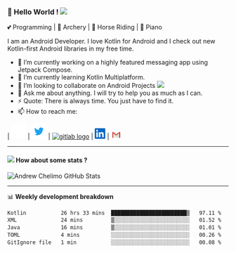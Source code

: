### 👋 Hello World !  <img src="https://github.com/TheDudeThatCode/TheDudeThatCode/blob/master/Assets/Earth.gif" width="24px">
  
💕 Programming | 💪 Archery | 🐴 Horse Riding | 🎹 Piano
  
I am an Android Developer. I love Kotlin for Android and I check out new Kotlin-first Android libraries in my free time.

- 🔭 I’m currently working on a highly featured messaging app using Jetpack Compose.
- 🌱 I’m currently learning Kotlin Multiplatform.
- 👯 I’m looking to collaborate on Android Projects <img src="https://media.giphy.com/media/WUlplcMpOCEmTGBtBW/giphy.gif" width="30">
- 💬 Ask me about anything. I will try to help you as much as I can.
- ⚡ Quote: There is always time. You just have to find it.
- 📫 How to reach me:

| [<img src="https://raw.githubusercontent.com/Delta456/Delta456/master/img/github.png" alt="github logo" width="34">](https://github.com/DaChelimo) | [<img src="https://raw.githubusercontent.com/Delta456/Delta456/master/img/twitter.png" alt="twitter logo" width="34">](https://twitter.com/DaChelimo) |  [<img src="https://raw.githubusercontent.com/Delta456/Delta456/master/img/gitlab.png" alt="gitlab logo" width="24">](https://gitlab.com/DaChelimo) |  [<img src="https://github.com/Amchuz/Amchuz/blob/master/linkedin.jpeg" alt="linkedin logo" width="24">](https://www.linkedin.com/in/andrew-chelimo-63ba441b6/) |  [<img src="https://github.com/Amchuz/Amchuz/blob/master/gmail.jpeg" alt="gmail logo" width="24">](andrewchelimo2000@gmail.com)

----

#### <img src="https://media.giphy.com/media/VgCDAzcKvsR6OM0uWg/giphy.gif" width="70"> How about some stats ?
![Andrew Chelimo GitHub Stats](https://github-readme-stats.vercel.app/api?username=DaChelimo&show_icons=true&hide_border=true&&count_private=true&include_all_commits=true)

-------

📊 **Weekly development breakdown**
<!--START_SECTION:waka-->

```txt
Kotlin           26 hrs 33 mins  ████████████████████████▒   97.11 %
XML              24 mins         ▒░░░░░░░░░░░░░░░░░░░░░░░░   01.52 %
Java             16 mins         ▒░░░░░░░░░░░░░░░░░░░░░░░░   01.01 %
TOML             4 mins          ░░░░░░░░░░░░░░░░░░░░░░░░░   00.26 %
GitIgnore file   1 min           ░░░░░░░░░░░░░░░░░░░░░░░░░   00.08 %
```

<!--END_SECTION:waka-->
